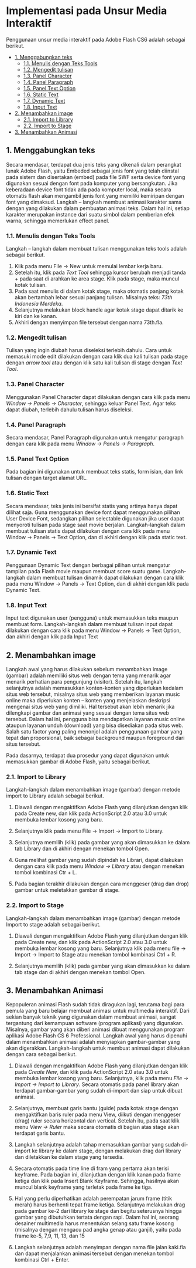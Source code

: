 # Implementasi pada Unsur Media Interaktif <!-- omit in toc --> 

Penggunaan unsur media interaktif pada Adobe Flash CS6 adalah sebagai berikut.

- [1. Menggabungkan teks](#1-menggabungkan-teks)
  - [1.1. Menulis dengan Teks Tools](#11-menulis-dengan-teks-tools)
  - [1.2. Mengedit tulisan](#12-mengedit-tulisan)
  - [1.3. Panel Character](#13-panel-character)
  - [1.4. Panel Paragraph](#14-panel-paragraph)
  - [1.5. Panel Text Option](#15-panel-text-option)
  - [1.6. Static Text](#16-static-text)
  - [1.7. Dynamic Text](#17-dynamic-text)
  - [1.8. Input Text](#18-input-text)
- [2. Menambahkan image](#2-menambahkan-image)
  - [2.1. Import to Library](#21-import-to-library)
  - [2.2. Import to Stage](#22-import-to-stage)
- [3. Menambahkan Animasi](#3-menambahkan-animasi)

## 1. Menggabungkan teks

Secara mendasar, terdapat dua jenis teks yang dikenali dalam perangkat lunak Adobe Flash, yaitu Embeded sebagai jenis font yang telah diinstal pada sistem dan disertakan (embed) pada file SWF serta device font yang digunakan sesuai dengan font pada komputer yang bersangkutan. Jika keberadaan device font tidak ada pada komputer local, maka secara otomatis flash akan mengambil jenis font yang memiliki kemiripan dengan font yang dimaksud. Langkah – langkah membuat animasi karakter sama dengan yang dilakukan dalam pembuatan animasi teks. Dalam hal ini, setiap karakter merupakan instance dari suatu simbol dalam pemberian efek warna, sehingga memerlukan effect panel.

### 1.1. Menulis dengan Teks Tools

Langkah – langkah dalam membuat tulisan menggunakan teks tools adalah sebagai berikut.

1. Klik pada menu File -> New untuk memulai lembar kerja baru.
2. Setelah itu, klik pada *Text Tool* sehingga kursor berubah menjadi tanda + pada saat di arahkan ke area stage. Klik pada stage, maka muncul kotak tulisan.
3. Pada saat menulis di dalam kotak stage, maka otomatis panjang kotak akan bertambah lebar sesuai panjang tulisan. Misalnya teks: *73th Indonesia Merdeka*.
4. Selanjutnya melakukan block handle agar kotak stage dapat ditarik ke kiri dan ke kanan.
5. Akhiri dengan menyimpan file tersebut dengan nama 73th.fla.

### 1.2. Mengedit tulisan

Tulisan yang ingin diubah harus diseleksi terlebih dahulu. Cara untuk memasuki mode edit dilakukan dengan cara klik dua kali tulisan pada stage dengan *arrow tool* atau dengan klik satu kali tulisan di stage dengan *Text Tool*.

### 1.3. Panel Character

Menggunakan Panel Character dapat dilakukan dengan cara klik pada menu *Window -> Panels -> Character*, sehingga keluar Panel Text. Agar teks dapat diubah, terlebih dahulu tulisan harus diseleksi.

### 1.4. Panel Paragraph

Secara mendasar, Panel Paragraph digunakan untuk mengatur paragraph dengan cara klik pada menu *Window -> Panels -> Paragraph*.

### 1.5. Panel Text Option

Pada bagian ini digunakan untuk membuat teks statis, form isian, dan link tulisan dengan target alamat URL.

### 1.6. Static Text

Secara mendasar, teks jenis ini bersifat statis yang artinya hanya dapat dilihat saja. Guna menggunakan device font dapat menggunakan pilihan User Device Font, sedangkan pilihan selectable digunakan jika user dapat menyoroti tulisan pada stage saat movie berjalan. Langkah-langkah dalam membuat tulisan statis dapat dilakukan dengan cara klik pada menu Window -> Panels -> Text Option, dan di akhiri dengan klik pada static text.

### 1.7. Dynamic Text

Penggunaan Dynamic Text dengan berbagai pilihan untuk mengatur tampilan pada Flash movie maupun membuat score suatu game. Langkah-langkah dalam membuat tulisan dinamik dapat dilakukan dengan cara klik pada menu Window -> Panels -> Text Option, dan di akhiri dengan klik pada Dynamic Text.

### 1.8. Input Text

Input text digunakan user (pengguna) untuk memasukkan teks maupun membuat form. Langkah-langkah dalam membuat tulisan input dapat dilakukan dengan cara klik pada menu Window -> Panels -> Text Option, dan akhiri dengan klik pada Input Text

## 2. Menambahkan image

Langkah awal yang harus dilakukan sebelum menambahkan image (gambar) adalah memiliki situs web dengan tema yang menarik agar menarik perhatian para pengunjung (visitor). Setelah itu, langkah selanjutnya adalah memasukkan konten-konten yang diperlukan kedalam situs web tersebut, misalnya situs web yang memberikan layanan music online maka diperlukan konten – konten yang menjelaskan deskripsi mengenai situs web yang dimiliki. Hal tersebut akan lebih menarik jika dilengkapi gambar dan animasi yang sesuai dengan tema situs web tersebut. Dalam hal ini, pengguna bisa mendapatkan layanan music online ataupun layanan unduh (download) yang bisa disediakan pada situs web. Salah satu factor yang paling menonjol adalah penggunaan gambar yang tepat dan proporsional, baik sebagai background maupun foreground dari situs tersebut.

Pada dasarnya, terdapat dua prosedur yang dapat digunakan untuk memasukkan gambar di Adobe Flash, yaitu sebagai berikut.

### 2.1. Import to Library

Langkah-langkah dalam menambahkan image (gambar) dengan metode import to Library adalah sebagai berikut.

1. Diawali dengan mengaktifkan Adobe Flash yang dilanjutkan dengan klik pada Create new, dan klik pada ActionScript 2.0 atau 3.0 untuk membuka lembar kosong yang baru.

2. Selanjutnya klik pada menu File -> Import -> Import to Library.

3. Selanjutnya memilih (klik) pada gambar yang akan dimasukkan ke dalam tab Library dan di akhiri dengan menekan tombol Open.

4. Guna melihat gambar yang sudah dipindah ke Librari, dapat dilakukan dengan cara klik pada menu *Window -> Library* atau dengan menekan tombol kombinasi Ctr + L.

5. Pada bagian terakhir dilakukan dengan cara menggeser (drag dan drop) gambar untuk meletakkan gambar di stage.

 

### 2.2. Import to Stage

Langkah-langkah dalam menambahkan image (gambar) dengan metode Import to stage adalah sebagai berikut.

1. Diawali dengan mengaktifkan Adobe Flash yang dilanjutkan dengan klik pada Create new, dan klik pada ActionScript 2.0 atau 3.0 untuk membuka lembar kosong yang baru. Selanjutnya klik pada menu file -> Import -> Import to Stage atau menekan tombol kombinasi Ctrl + R.

2. Selanjutnya memilih (klik) pada gambar yang akan dimasukkan ke dalam tab stage dan di akhiri dengan menekan tombol Open.

## 3. Menambahkan Animasi

Kepopuleran animasi Flash sudah tidak diragukan lagi, terutama bagi para pemula yang baru belajar membuat animasi untuk multimedia interaktif. Dari sekian banyak teknik yang digunakan dalam membuat animasi, sangat tergantung dari kemampuan software (program aplikasi) yang digunakan. Misalnya, gambar yang akan diberi animasi dibuat menggunakan program aplikasi Adobe Flash CS 6 Professional. Langkah awal yang harus dipenuhi dalam menambahkan animasi adalah menyiapkan gambar-gambar yang akan digerakkan. Langkah-langkah untuk membuat animasi dapat dilakukan dengan cara sebagai berikut.

1. Diawali dengan mengaktifkan Adobe Flash yang dilanjutkan dengan klik pada *Create New*, dan klik pada ActionScript 2.0 atau 3.0 untuk membuka lembar kosong yang baru. Selanjutnya, klik pada menu *File -> Import -> Import to Library*. Secara otomatis pada panel library akan terdapat gambar-gambar yang sudah di-import dan siap untuk dibuat animasi.

2. Selanjutnya, membuat garis bantu (guide) pada kotak stage dengan mengaktifkan baris ruler pada menu View, diikuti dengan menggeser (drag) ruler secara horizontal dan vertical. Setelah itu, pada saat klik menu *View -> Ruler* maka secara otomatis di bagian atas stage akan terdapat garis bantu.

3. Langkah selanjutnya adalah tahap memasukkan gambar yang sudah di-import ke library ke dalam stage, dengan melakukan drag dari library dan diletakkan ke dalam stage yang tersedia.

4. Secara otomatis pada time line di fram yang pertama akan terisi keyframe. Pada bagian ini, dilanjutkan dengan klik kanan pada frame ketiga dan klik pada Insert Blank Keyframe. Sehingga, hasilnya akan muncul blank keyframe yang terletak pada frame ke tiga.

5. Hal yang perlu diperhatikan adalah perempatan jarum frame (titik merah) harus berhenti tepat frame ketiga. Selanjutnya melakukan drag pada gambar ke-2 dari library ke stage dan begitu seterusnya hingga gambar yang dibutuhkan tertata dengan rapi. Dalam hal ini, seorang desainer multimedia harus menentukan selang satu frame kosong (misalnya dengan mengacu pad angka genap atau ganjil), yaitu pada frame ke-5, 7,9, 11, 13, dan 15

6. Langkah selanjutnya adalah menyimpan dengan nama file jalan kaki.fla dan dapat menjalankan animasi tersebut dengan menekan tombol kombinasi Ctrl + Enter.